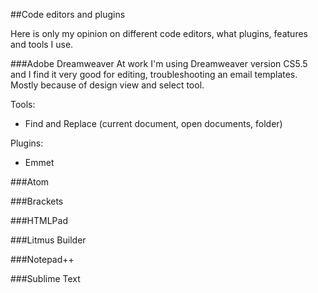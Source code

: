 ##Code editors and plugins

Here is only my opinion on different code editors, what plugins, features and tools I use.

###Adobe Dreamweaver
At work I'm using Dreamweaver version CS5.5 and I find it very good for editing, troubleshooting an email templates. Mostly because of design view and select tool.

Tools:
- Find and Replace (current document, open documents, folder)

Plugins:
- Emmet

###Atom

###Brackets

###HTMLPad

###Litmus Builder

###Notepad++

###Sublime Text
